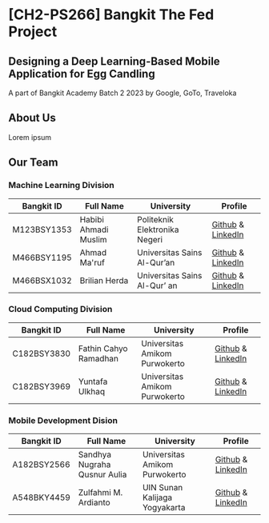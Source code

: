 # [CH2-PS266] Bangkit The Fed Project
## Designing a Deep Learning-Based Mobile Application for Egg Candling

A part of Bangkit Academy Batch 2 2023 by Google, GoTo, Traveloka


## About Us
Lorem ipsum

## Our Team
### Machine Learning Division

| Bangkit ID | Full Name | University | Profile |
| --- | --- | --- | --- |
| M123BSY1353 | Habibi Ahmadi Muslim | Politeknik Elektronika Negeri | [Github](https://github.com/Habibiahmadim) & [LinkedIn](https://www.linkedin.com/in/habibi-ahmadi-muslim-12a788290/) |
| M466BSY1195 | Ahmad Ma'ruf | Universitas Sains Al-Qur’an | [Github](https://github.com/ahmaruff)  & [LinkedIn](https://www.linkedin.com/in/ahmaruff/) |
| M466BSX1032 | Brilian Herda | Universitas Sains Al-Qur’ an | [Github](https://github.com/haibre) & [LinkedIn](https://www.linkedin.com/in/brilian-herda-a53900244/) |

### Cloud Computing Division

| Bangkit ID | Full Name | University | Profile |
| --- | --- | --- | --- |
| C182BSY3830 | Fathin Cahyo Ramadhan | Universitas Amikom Purwokerto | [Github](https://github.com/matchateens) & [LinkedIn](https://www.linkedin.com/in/fatin-cahya/)  |
| C182BSY3969 | Yuntafa Ulkhaq | Universitas Amikom Purwokerto | [Github](https://github.com/Yuntafa) & [LinkedIn](https://www.linkedin.com/in/yuntafa-ulkhaq-660498234/) |

### Mobile Development Dision

| Bangkit ID | Full Name | University | Profile |
| --- | --- | --- | --- |
| A182BSY2566 | Sandhya Nugraha Qusnur Aulia | Universitas Amikom Purwokerto | [Github](https://github.com/chrosanc) & [LinkedIn](https://www.linkedin.com/in/sandhy-aulia-525298284/) |
| A548BKY4459 | Zulfahmi M. Ardianto | UIN Sunan Kalijaga Yogyakarta | [Github](https://github.com/7z1x) & [LinkedIn](https://www.linkedin.com/in/zulfahmi-m-ardianto-42b9a8295/) | 

